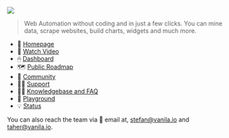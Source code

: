 ![](https://i.imgur.com/LGCu8Vw.png)

> Web Automation without coding and in just a few clicks. You can mine data, scrape websites, build charts, widgets and much more.

- 🏡 [Homepage](https://automatio.co/)
- 🎥 [Watch Video](https://www.youtube.com/watch?v=n4AOJWQFvmk)
- 🖱 [Dashboard](https://app.automatio.co/)
- 🗺 [Public Roadmap](https://www.notion.so/b20c90c9208547c6aa0f1fca53606ad5?v=19fdf65e8623476ba85c1704b9da7a90)
- 👥 [Community](https://community.vanila.io/automatio)
- 👨‍💻 [Support](https://support.automatio.co/)
- 👩‍🏫 [Knowledgebase and FAQ](https://help.automatio.co/)
- 🤾 [Playground](https://play.automatio.co/)
- 💡 [Status](https://status.automatio.co/)

You can also reach the team via 📧 email at, stefan@vanila.io and taher@vanila.io.
